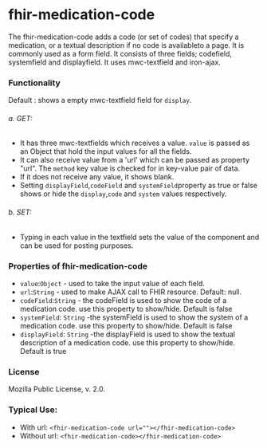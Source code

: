 # fhir-medication-code

The fhir-medication-code adds a code (or set of codes) that specify a medication, or a textual description if no code is availableto a page. It is commonly used as a form field. It consists of three fields; codefield, systemfield and displayfield. It uses mwc-textfield and iron-ajax.

### Functionality
  Default : shows a empty mwc-textfield field for `display`. 
 ###### a. GET:
 * It has three mwc-textfields which receives a value. `value` is passed as an Object that hold the input values for all the fields.
 * It can also receive value from a 'url' which can be passed as property "url". The `method` key value is checked for in key-value pair of data.
  * If it does not receive any value, it shows blank.
 * Setting `displayField`,`codeField`  and `systemField`property as true or false shows or hide the `display`,`code` and `system` values respectively.
 ###### b. SET:
 * Typing in each value in the textfield sets the value of the component and can be used for posting purposes.

### Properties of fhir-medication-code
 * `value`:`Object` - used to take the input value of each field.
 * `url`:`String` - used to make AJAX call to FHIR resource. Default: null.
 * `codeField`:`String` - the codeField is used to show the code of a medication code. use this property to show/hide. Default  is false
 * `systemField`: `String` -the systemField is used to show the system of a medication code. use this property to show/hide. Default  is false
 *  `displayField`: `String` -the displayField is used to show the textual description of a medication code. use this property to show/hide. Default  is true
 ### License
 Mozilla Public License, v. 2.0.
 
 ### Typical Use:
 * With url:
 `<fhir-medication-code url=""></fhir-medication-code>`
 * Without url:
  `<fhir-medication-code></fhir-medication-code>`
